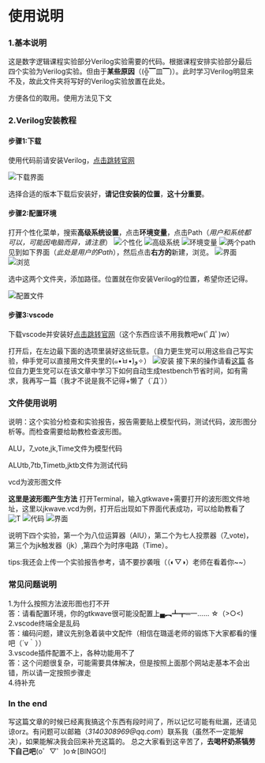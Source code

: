 # 使用说明
### 1.基本说明
这是数字逻辑课程实验部分Verilog实验需要的代码。根据课程安排实验部分最后四个实验为Verilog实验。但由于**某些原因**（(╬▔皿▔)）。此时学习Verilog明显来不及，故此文件夹将写好的Verilog实验放置在此处。

方便各位的取用。使用方法见下文

### 2.Verilog安装教程

#### 步骤1:下载 
使用代码前请安装Verilog，[点击跳转官网](https://bleyer.org/icarus/)

![下载界面](/fig/fig0.png)

选择合适的版本下载后安装好，**请记住安装的位置**，**这十分重要**。

#### 步骤2:配置环境
打开个性化菜单，搜索**高级系统设置**，点击**环境变量**，点击Path（_用户和系统都可以，可能因电脑而异，请注意_）
![个性化](/fig/fig1.png)
![高级系统](/fig/fig3.png)
![环境变量](/fig/fig4.png)
![两个path](/fig/fig5.png)
见到如下界面（_此处是用户的Path_），然后点击**右方的**新建，浏览。
![界面](/fig/fig6.png)
![浏览](/fig/fig8.png)

选中这两个文件夹，添加路径。位置就在你安装Verilog的位置，希望你还记得。

![配置文件](/fig/fig7.png)

#### 步骤3:vscode
下载vscode并安装好[点击跳转官网](https://code.visualstudio.com/)（这个东西应该不用我教吧w(ﾟДﾟ)w）

打开后，在左边最下面的选项里装好这些玩意。（自力更生党可以用这些自己写实验，伸手党可以直接用文件夹里的(๑•̀ㅂ•́)و✧）
![安装](/fig/fig9.png)
接下来的操作请看[这篇](https://blog.csdn.net/SEU_wzx/article/details/126804348)
各位自力更生党可以在该文章中学习下如何自动生成testbench节省时间，如有需求，我再写一篇（我才不说是我不记得+懒了（´Д`））

### 文件使用说明
说明：这个实验分检查和实验报告，报告需要贴上模型代码，测试代码，波形图分析等。而检查需要给助教检查波形图。

ALU，7_vote,jk,Time文件为模型代码

ALUtb,7tb,Timetb,jktb文件为测试代码

vcd为波形图文件

**这里是波形图产生方法**
打开Terminal，输入gtkwave+需要打开的波形图文件地址，这里以jkwave.vcd为例，打开后出现如下界面代表成功，可以给助教看了
![T](/fig/fig10.png)
![代码](/fig/fig11.png)
![界面](/fig/fig12.png)

说明下四个实验，第一个为八位运算器（AlU），第二个为七人投票器（7_vote)，第三个为jk触发器（jk）,第四个为时序电路（Time）。

tips:我还会上传一个实验报告参考，请不要抄袭哦（（◐▽◑）老师在看着你~~）


### 常见问题说明
1.为什么按照方法波形图也打不开  
答：请看配置环境，你的gtkwave很可能没配置上▄︻┻┳═一…… ☆（>○<)  
2.vscode终端全是乱码  
答：编码问题，建议先别急着装中文配件（相信在璐遥老师的锻炼下大家都看的懂吧（´v｀））  
3.vscode插件配置不上，各种功能用不了  
答：这个问题很复杂，可能需要具体解决，但是按照上面那个网站走基本不会出错，所以请一定按照步骤走  
4.待补充  


### In the end
写这篇文章的时候已经离我搞这个东西有段时间了，所以记忆可能有纰漏，还请见谅orz。有问题可以邮箱（_3140308969@qq.com_）联系我（虽然不一定能解决），如果能解决我会回来补充这篇的。
总之大家看到这辛苦了，**去喝杯奶茶犒劳下自己吧**(o゜▽゜)o☆[BINGO!]

